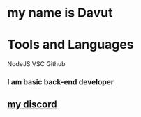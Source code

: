 # my name is Davut


# Tools and Languages
NodeJS VSC Github


### I am basic back-end developer



## <a href="https://discord.com/users/733309959349207091">my discord</a>
